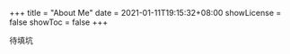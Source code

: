 +++
title = "About Me"
date = 2021-01-11T19:15:32+08:00
showLicense = false
showToc = false
+++

待填坑
